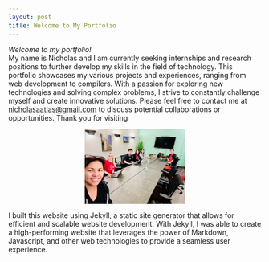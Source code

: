 ```yaml
---
layout: post
title: Welcome to My Portfolio
---
```



*Welcome to my portfolio!*  
My name is Nicholas and I am currently seeking internships and research positions to further develop my skills in the field of technology. This portfolio showcases my various projects and experiences, ranging from web development to compilers. With a passion for exploring new technologies and solving complex problems, I strive to constantly challenge myself and create innovative solutions. Please feel free to contact me at nicholasaatlas@gmail.com to discuss potential collaborations or opportunities. Thank you for visiting


<img src="../public/PairAnything.jpeg" alt="PairAnything" width="200" style="display: block; margin: 0 auto;">


I built this website using Jekyll, a static site generator that allows for efficient and scalable website development. With Jekyll, I was able to create a high-performing website that leverages the power of Markdown, Javascript, and other web technologies to provide a seamless user experience.
